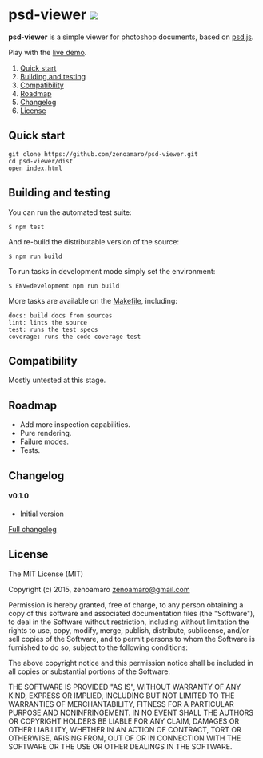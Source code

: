 psd-viewer ![](https://travis-ci.org/zenoamaro/psd-viewer.svg?branch=master)
============================================================================

**psd-viewer** is a simple viewer for photoshop documents, based on [psd.js].

Play with the [live demo].

[psd.js]: https://github.com/meltingice/psd.js
[live demo]: https://zenoamaro.github.io/psd-viewer/

1. [Quick start](#quick-start)
2. [Building and testing](#building-and-testing)
3. [Compatibility](#compatibility)
4. [Roadmap](#roadmap)
5. [Changelog](#changelog)
6. [License](#license)


Quick start
-----------
	git clone https://github.com/zenoamaro/psd-viewer.git
	cd psd-viewer/dist
	open index.html


Building and testing
--------------------
You can run the automated test suite:

	$ npm test

And re-build the distributable version of the source:

	$ npm run build

To run tasks in development mode simply set the environment:

	$ ENV=development npm run build

More tasks are available on the [Makefile](Makefile), including:

	docs: build docs from sources
	lint: lints the source
	test: runs the test specs
	coverage: runs the code coverage test


Compatibility
-------------
Mostly untested at this stage.


Roadmap
-------
- Add more inspection capabilities.
- Pure rendering.
- Failure modes.
- Tests.


Changelog
---------
#### v0.1.0
- Initial version

[Full changelog](CHANGELOG.md)


License
-------
The MIT License (MIT)

Copyright (c) 2015, zenoamaro <zenoamaro@gmail.com>

Permission is hereby granted, free of charge, to any person obtaining a copy of this software and associated documentation files (the "Software"), to deal in the Software without restriction, including without limitation the rights to use, copy, modify, merge, publish, distribute, sublicense, and/or sell copies of the Software, and to permit persons to whom the Software is furnished to do so, subject to the following conditions:

The above copyright notice and this permission notice shall be included in all copies or substantial portions of the Software.

THE SOFTWARE IS PROVIDED "AS IS", WITHOUT WARRANTY OF ANY KIND, EXPRESS OR IMPLIED, INCLUDING BUT NOT LIMITED TO THE WARRANTIES OF MERCHANTABILITY, FITNESS FOR A PARTICULAR PURPOSE AND NONINFRINGEMENT. IN NO EVENT SHALL THE AUTHORS OR COPYRIGHT HOLDERS BE LIABLE FOR ANY CLAIM, DAMAGES OR OTHER LIABILITY, WHETHER IN AN ACTION OF CONTRACT, TORT OR OTHERWISE, ARISING FROM, OUT OF OR IN CONNECTION WITH THE SOFTWARE OR THE USE OR OTHER DEALINGS IN THE SOFTWARE.